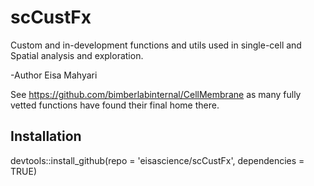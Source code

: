 # scCustFx

Custom and in-development functions and utils used in single-cell and Spatial analysis and exploration. 

-Author Eisa Mahyari

See https://github.com/bimberlabinternal/CellMembrane as many fully vetted functions have found their final home there.


## Installation

devtools::install_github(repo = 'eisascience/scCustFx', dependencies = TRUE)
